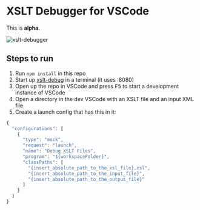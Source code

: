 # XSLT Debugger for VSCode

This is **alpha**.

![xslt-debugger](https://user-images.githubusercontent.com/253202/76785314-383b2b80-6783-11ea-9d49-6e952757c098.gif)


## Steps to run

1. Run `npm install` in this repo
1. Start up [xslt-debug](https://github.com/philschatz/xslt-debug) in a terminal (it uses :8080)
1. Open up the repo in VSCode and press <kbd>F5</kbd> to start a development instance of VSCode
1. Open a directory in the dev VSCode with an XSLT file and an input XML file
1. Create a launch config that has this in it:

```js
{
  "configurations": [
    {
      "type": "mock",
      "request": "launch",
      "name": "Debug XSLT Files",
      "program": "${workspaceFolder}",
      "classPaths": [
        "{insert_absolute_path_to_the_xsl_file}.xsl",
        "{insert_absolute_path_to_the_input_file}",
        "{insert_absolute_path_to_the_output_file}"
      ]
    }
  ]
}

